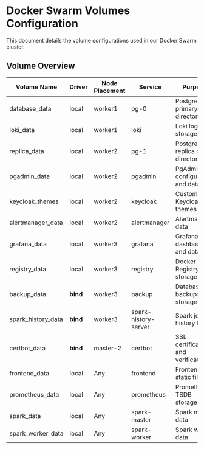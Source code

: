 # Docker Swarm Volumes Configuration

This document details the volume configurations used in our Docker Swarm cluster.

## Volume Overview

| Volume Name | Driver | Node Placement | Service | Purpose | Status |
|------------|--------|----------------|----------|----------|--------|
| database_data | local | worker1 | pg-0 | PostgreSQL primary data directory | Active |
| loki_data | local | worker1 | loki | Loki logs storage | Active |
| replica_data | local | worker2 | pg-1 | PostgreSQL replica data directory | Active |
| pgadmin_data | local | worker2 | pgadmin | PgAdmin configuration and data | Active |
| keycloak_themes | local | worker2 | keycloak | Custom Keycloak themes | Active |
| alertmanager_data | local | worker2 | alertmanager | Alertmanager data | Active |
| grafana_data | local | worker3 | grafana | Grafana dashboards and data | Active |
| registry_data | local | worker3 | registry | Docker Registry storage | Active |
| backup_data | **bind** | worker3 | backup | Database backups storage | TODO |
| spark_history_data | **bind** | worker3 | spark-history-server | Spark job history logs | TODO |
| certbot_data | **bind** | master-2 | certbot | SSL certificates and verification | TODO |
| frontend_data | local | Any | frontend | Frontend static files | Active |
| prometheus_data | local | Any | prometheus | Prometheus TSDB storage | Active |
| spark_data | local | Any | spark-master | Spark master data | Active |
| spark_worker_data | local | Any | spark-worker | Spark worker data | Active |
